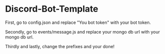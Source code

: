 # Discord-Bot-Template
First, go to config.json and replace "You bot token" with your bot token.

Secondly, go to events/message.js and replace your mongo db url with your mongo db url.

Thirdly and lastly, change the prefixes and your done!

